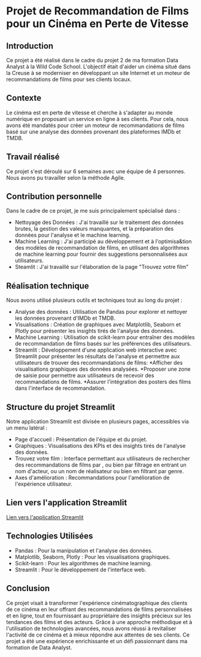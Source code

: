 # Projet de Recommandation de Films pour un Cinéma en Perte de Vitesse

## Introduction
Ce projet a été réalisé dans le cadre du projet 2 de ma formation Data Analyst à la Wild Code School. 
L'objectif était d'aider un cinéma situé dans la Creuse à se moderniser en développant un site Internet et un moteur de recommandations de films pour ses clients locaux.

## Contexte
Le cinéma est en perte de vitesse et cherche à s'adapter au monde numérique en proposant un service en ligne à ses clients. 
Pour cela, nous avons été mandatés pour créer un moteur de recommandations de films basé sur une analyse des données provenant des plateformes IMDb et TMDB.

## Travail réalisé
Ce projet s'est déroulé sur 6 semaines avec une équipe de 4 personnes. Nous avons pu travailler selon la méthode Agile.

## Contribution personnelle 
Dans le cadre de ce projet, je me suis principalement spécialisé dans :
  - Nettoyage des Données : J'ai travaillé sur le traitement des données brutes, la gestion des valeurs manquantes, et la préparation des données pour l'analyse et le machine learning.
  - Machine Learning : J'ai participé au développement et à l'optimisa&tion des modèles de recommandation de films, en utilisant des algorithmes de machine learning pour fournir des suggestions personnalisées aux utilisateurs.
  - Steamlit : J'ai travaillé sur l'élaboration de la page "Trouvez votre film"

## Réalisation technique
Nous avons utilisé plusieurs outils et techniques tout au long du projet :
  - Analyse des données : Utilisation de Pandas pour explorer et nettoyer les données provenant d'IMDb et TMDB.
  - Visualisations : Création de graphiques avec Matplotlib, Seaborn et Plotly pour présenter les insights tirés de l'analyse des données.
  - Machine Learning : Utilisation de scikit-learn pour entraîner des modèles de recommandation de films basés sur les préférences des utilisateurs.
  - Streamlit : Développement d'une application web interactive avec Streamlit pour présenter les résultats de l'analyse et permettre aux utilisateurs de trouver des recommandations de films:
     *Afficher des visualisations graphiques des données analysées.
     *Proposer une zone de saisie pour permettre aux utilisateurs de recevoir des recommandations de films.
     *Assurer l'intégration des posters des films dans l'interface de recommandation.

## Structure du projet Streamlit
Notre application Streamlit est divisée en plusieurs pages, accessibles via un menu latéral :
  - Page d'accueil : Présentation de l'équipe et du projet.
  - Graphiques : Visualisations des KPIs et des insights tirés de l'analyse des données.
  - Trouvez votre film : Interface permettant aux utilisateurs de rechercher des recommandations de films par ,
    ou bien par filtrage en entrant un nom d'acteur, ou un nom de réalisateur ou bien en filtrant par genre.
  - Axes d'amélioration : Recommandations pour l'amélioration de l'expérience utilisateur.

## Lien vers l'application Streamlit
[Lien vers l'application Streamlit](https://cine-creuse-projet-scolaire.streamlit.app/)

## Technologies Utilisées
  - Pandas : Pour la manipulation et l'analyse des données.
  - Matplotlib, Seaborn, Plotly : Pour les visualisations graphiques.
  - Scikit-learn : Pour les algorithmes de machine learning.
  - Streamlit : Pour le développement de l'interface web.

## Conclusion
Ce projet visait à transformer l'expérience cinématographique des clients de ce cinéma en leur offrant des recommandations de films personnalisées et en ligne, tout en fournissant au propriétaire des insights précieux sur les tendances des films et des acteurs. 
Grâce à une approche méthodique et à l'utilisation de technologies avancées, nous avons réussi à revitaliser l'activité de ce cinéma et à mieux répondre aux attentes de ses clients. 
Ce projet a été une expérience enrichissante et un défi passionnant dans ma formation de Data Analyst.

